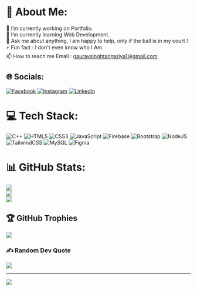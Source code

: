# 💫 About Me:
🔭 I’m currently working on Portfolio.<br>🌱 I’m currently learning Web Development.<br>💬 Ask me about anything, I am happy to help, only if the ball is in my court !<br>⚡ Fun fact : I don't even know who I Am.<br>📫 How to reach me Email : gauravsinghtangariya1@gmail.com


## 🌐 Socials:
[![Facebook](https://img.shields.io/badge/Facebook-%231877F2.svg?logo=Facebook&logoColor=white)](https://facebook.com/gauravsinghtangariya1) [![Instagram](https://img.shields.io/badge/Instagram-%23E4405F.svg?logo=Instagram&logoColor=white)](https://instagram.com/gauravsinghtangariya) [![LinkedIn](https://img.shields.io/badge/LinkedIn-%230077B5.svg?logo=linkedin&logoColor=white)](https://linkedin.com/in/gauravsinghtangariya) 

# 💻 Tech Stack:
![C++](https://img.shields.io/badge/c++-%2300599C.svg?style=for-the-badge&logo=c%2B%2B&logoColor=white) ![HTML5](https://img.shields.io/badge/html5-%23E34F26.svg?style=for-the-badge&logo=html5&logoColor=white) ![CSS3](https://img.shields.io/badge/css3-%231572B6.svg?style=for-the-badge&logo=css3&logoColor=white) ![JavaScript](https://img.shields.io/badge/javascript-%23323330.svg?style=for-the-badge&logo=javascript&logoColor=%23F7DF1E) ![Firebase](https://img.shields.io/badge/firebase-%23039BE5.svg?style=for-the-badge&logo=firebase) ![Bootstrap](https://img.shields.io/badge/bootstrap-%23563D7C.svg?style=for-the-badge&logo=bootstrap&logoColor=white) ![NodeJS](https://img.shields.io/badge/node.js-6DA55F?style=for-the-badge&logo=node.js&logoColor=white) ![TailwindCSS](https://img.shields.io/badge/tailwindcss-%2338B2AC.svg?style=for-the-badge&logo=tailwind-css&logoColor=white) ![MySQL](https://img.shields.io/badge/mysql-%2300f.svg?style=for-the-badge&logo=mysql&logoColor=white) 	![Figma](https://img.shields.io/badge/figma-%23F24E1E.svg?style=for-the-badge&logo=figma&logoColor=white)
# 📊 GitHub Stats:
![](https://github-readme-stats.vercel.app/api?username=Gauravst&theme=city_light&hide_border=false&include_all_commits=true&count_private=true)<br/>
![](https://github-readme-streak-stats.herokuapp.com/?user=Gauravst&theme=city_light&hide_border=false)<br/>
![](https://github-readme-stats.vercel.app/api/top-langs/?username=Gauravst&theme=city_light&hide_border=false&include_all_commits=true&count_private=true&layout=compact)

## 🏆 GitHub Trophies
![](https://github-profile-trophy.vercel.app/?username=Gauravst&theme=discord&no-frame=true&no-bg=true&margin-w=4)

### ✍️ Random Dev Quote
![](https://quotes-github-readme.vercel.app/api?type=horizontal&theme=light)

---
[![](https://visitcount.itsvg.in/api?id=Gauravst&icon=1&color=1)](https://visitcount.itsvg.in)

<!-- Proudly created with GPRM ( https://gprm.itsvg.in ) -->
